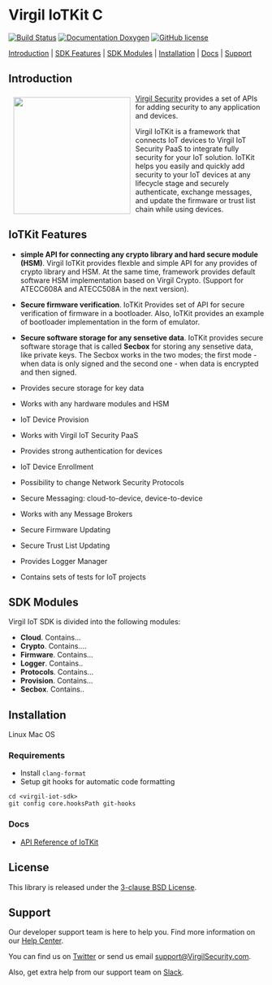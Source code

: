 # Virgil IoTKit C

[![Build Status](https://travis-ci.com/VirgilSecurity/virgil-iot-sdk.svg?branch=master)](https://travis-ci.com/VirgilSecurity/virgil-iot-sdk)
[![Documentation Doxygen](https://img.shields.io/badge/docs-doxygen-blue.svg)](http://VirgilSecurity.github.io/virgil-iot-sdk)
[![GitHub license](https://img.shields.io/badge/license-BSD%203--Clause-blue.svg)](https://raw.githubusercontent.com/VirgilSecurity/virgil-iot-sdk/release/LICENSE)

[Introduction](#introduction) | [SDK Features](#sdk-features) | [SDK Modules](#sdk-modules) | [Installation](#installation) | [Docs](#docs) | [Support](#support)

## Introduction

<a href="https://developer.virgilsecurity.com/docs"><img width="230px" src="https://cdn.virgilsecurity.com/assets/images/github/logos/virgil-logo-red.png" align="left" hspace="10" vspace="6"></a>[Virgil Security](https://virgilsecurity.com) provides a set of APIs for adding security to any application and devices. 

Virgil IoTKit is a framework that connects IoT devices to Virgil IoT Security PaaS to integrate fully security for your IoT solution. IoTKit helps you easily and quickly add security to your IoT devices at any lifecycle stage and securely authenticate, exchange messages, and update the firmware or trust list chain while using devices.


## IoTKit Features
- **simple API for connecting any crypto library and hard secure module (HSM)**. Virgil IoTKit provides flexble and simple API for any provides of crypto library and HSM. At the same time, framework provides default software HSM implementation based on Virgil Crypto. (Support for ATECC608A and ATECC508A in the next version).
- **Secure firmware verification**. IoTKit Provides set of API for secure verification of firmware in a bootloader. Also, IoTKit provides an example of bootloader implementation in the form of emulator.
- **Secure software storage for any sensetive data**. IoTKit provides secure software storage that is called **Secbox** for storing any sensetive data, like private keys. The Secbox works in the two modes; the first mode - when data is only signed and the second one - when data is encrypted and then signed.



- Provides secure storage for key data
- Works with any hardware modules and HSM
- IoT Device Provision
- Works with Virgil IoT Security PaaS
- Provides strong authentication for devices
- IoT Device Enrollment
- Possibility to change Network Security Protocols
- Secure Messaging: cloud-to-device, device-to-device
- Works with any Message Brokers
- Secure Firmware Updating
- Secure Trust List Updating
- Provides Logger Manager
- Contains sets of tests for IoT projects


## SDK Modules
Virgil IoT SDK is divided into the following modules:
	
- **Cloud**. Contains...
- **Crypto**. Contains....	
- **Firmware**. Contains...
- **Logger**. Contains..
- **Protocols**. Contains...
- **Provision**. Contains...
- **Secbox**. Contains..

## Installation

Linux
Mac OS 


### Requirements

- Install `clang-format`
- Setup git hooks for automatic code formatting

```
cd <virgil-iot-sdk>
git config core.hooksPath git-hooks
```

### Docs
- [API Reference of IoTKit](http://VirgilSecurity.github.io/virgil-iot-sdk)


## License

This library is released under the [3-clause BSD License](LICENSE.md).

## Support
Our developer support team is here to help you. Find more information on our [Help Center](https://help.virgilsecurity.com/).

You can find us on [Twitter](https://twitter.com/VirgilSecurity) or send us email support@VirgilSecurity.com.

Also, get extra help from our support team on [Slack](https://virgilsecurity.com/join-community).
